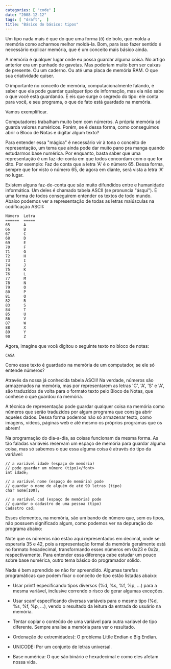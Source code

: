 ```yaml
---
categories: [ "code" ]
date: "2008-12-12"
tags: [ "draft",  ]
title: "Básico do básico: tipos"
---
```

Um tipo nada mais é que do que uma forma (ô) de bolo, que molda a
memória como acharmos melhor moldá-la. Bom, para isso fazer sentido
é necessário explicar memória, que é um conceito mais básico ainda.

A memória é qualquer lugar onde eu possa guardar alguma coisa. No
artigo anterior era um punhado de gavetas. Mas poderiam muito bem ser
caixas de presente. Ou um caderno. Ou até uma placa de memória RAM. O
que sua criatividade quiser.

O importante no conceito de memória, computacionalmente falando, é saber
que ela pode guardar qualquer tipo de informação, mas ela não sabe o
que você está guardando. E eis que surge o segredo do tipo: ele conta
para você, e seu programa, o que de fato está guardado na memória.

Vamos exemplificar.

Computadores trabalham muito bem com números. A própria memória só
guarda valores numéricos. Porém, se é dessa forma, como conseguimos
abrir o Bloco de Notas e digitar algum texto?

Para entender essa "mágica" é necessário vir à tona o conceito
de representação, um tema que ainda pode dar muito pano pra manga
quando estudarmos base numérica. Por enquanto, basta saber que uma
representação é um faz-de-conta em que todos concordam com o que for
dito. Por exemplo: Faz de conta que a letra 'A' é o número 65. Dessa
forma, sempre que for visto o número 65, de agora em diante, será
vista a letra 'A' no lugar.

Existem alguns faz-de-conta que são muito difundidos entre e humanidade
informática. Um deles é chamado tabela ASCII (se pronuncia "ásqui"). É
uma forma de todos conseguirem entender os textos de todo mundo. Abaixo
podemos ver a representação de todas as letras maiúsculas na
codificação ASCII:

    
    Número  Letra
    ======  =====
    65      A
    66      B
    67      C
    68      D
    69      E
    70      F
    71      G
    72      H
    73      I
    74      J
    75      K
    76      L
    77      M
    78      N
    79      O
    80      P
    81      Q
    82      R
    83      S
    84      T
    85      U
    86      V
    87      W
    88      X
    89      Y
    90      Z

Agora, imagine que você digitou o seguinte texto no bloco de notas:

    
    CASA

Como esse texto é guardado na memória de um computador, se ele só
entende números?

Através da nossa já conhecida tabela ASCII! Na verdade, números são
armazenados na memória, mas por representarem as letras 'C', 'A', 'S' e
'A', são traduzidos de volta para o formato texto pelo Bloco de Notas,
que conhece o que guardou na memória.

A técnica de representação pode guardar qualquer coisa na memória
como números que serão traduzidos por algum programa que consiga abrir
aqueles dados. Dessa forma podemos não só armazenar texto, como imagens,
vídeos, páginas web e até mesmo os próprios programas que os abrem!

Na programação do dia-a-dia, as coisas funcionam da mesma forma. As
tão faladas variáveis reservam um espaço de memória para guardar
alguma coisa, mas só sabemos o que essa alguma coisa é através do
tipo da variável:

    
    // a variável idade (espaço de memória)
    // pode guardar um número (tipo)</font>
    int idade; 
    
    // a variável nome (espaço de memória) pode
    // guardar o nome de alguém de até 99 letras (tipo)
    char nome[100]; 
    
    // a variável cad (espaço de memória) pode
    // guardar o cadastro de uma pessoa (tipo)
    Cadastro cad;

Esses elementos, na memória, são um bando de número que, sem os
tipos, não possuem significado algum, como podemos ver na depuração
do programa abaixo:

Note que os números não estão aqui representados em decimal, onde se
esperaria 35 e 42, pois a representação formal da memória geralmente
está no formato hexadecimal, transformando esses números em 0x23 e
0x2a, respectivamente. Para entender essa diferença cabe estudar um
pouco sobre base numérica, outro tema básico do programador sólido.

Nada é bem aprendido se não for apreendido. Algumas tarefas
programáticas que podem fixar o conceito de tipo estão listadas abaixo:

	
  * Usar printf especificando tipos diversos (%d, %s, %f, %p, ...) para
  a mesma variável, inclusive correndo o risco de gerar algumas
  exceções.

	
  * Usar scanf especificando diversas variáveis para o mesmo tipo (%d,
  %s, %f, %p, ...), vendo o resultado da leitura da entrada do usuário
  na memória.

	
  * Tentar copiar o conteúdo de uma variável para outra variável de
  tipo diferente. Sempre analise a memória para ver o resultado.

	
  * Ordenação de extremidades): O problema Little Endian e Big Endian.

	
  * UNICODE: Por um conjunto de letras universal.

	
  * Base numérica: O que são binário e hexadecimal e como eles afetam
  nossa vida.

